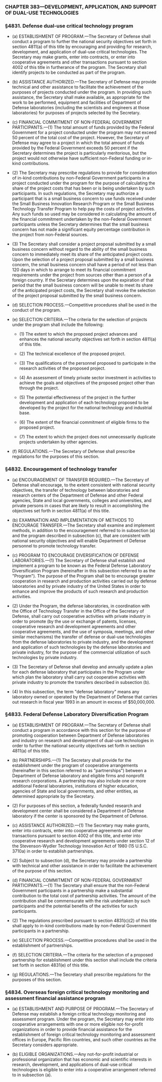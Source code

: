 ### **CHAPTER 383—DEVELOPMENT, APPLICATION, AND SUPPORT OF DUAL-USE TECHNOLOGIES**

### §4831. Defense dual-use critical technology program
* (a) ESTABLISHMENT OF PROGRAM.—The Secretary of Defense shall conduct a program to further the national security objectives set forth in section 4811(a) of this title by encouraging and providing for research, development, and application of dual-use critical technologies. The Secretary may make grants, enter into contracts, or enter into cooperative agreements and other transactions pursuant to section 4002 of this title in furtherance of the program. The Secretary shall identify projects to be conducted as part of the program.

* (b) ASSISTANCE AUTHORIZED.—The Secretary of Defense may provide technical and other assistance to facilitate the achievement of the purposes of projects conducted under the program. In providing such assistance, the Secretary shall make available, as appropriate for the work to be performed, equipment and facilities of Department of Defense laboratories (including the scientists and engineers at those laboratories) for purposes of projects selected by the Secretary.

* (c) FINANCIAL COMMITMENT OF NON-FEDERAL GOVERNMENT PARTICIPANTS.—(1) The total amount of funds provided by the Federal Government for a project conducted under the program may not exceed 50 percent of the total cost of the project. However, the Secretary of Defense may agree to a project in which the total amount of funds provided by the Federal Government exceeds 50 percent if the Secretary determines the project is particularly meritorious, but the project would not otherwise have sufficient non-Federal funding or in-kind contributions.

* (2) The Secretary may prescribe regulations to provide for consideration of in-kind contributions by non-Federal Government participants in a project conducted under the program for the purpose of calculating the share of the project costs that has been or is being undertaken by such participants. In such regulations, the Secretary may authorize a participant that is a small business concern to use funds received under the Small Business Innovation Research Program or the Small Business Technology Transfer Program to help pay the costs of project activities. Any such funds so used may be considered in calculating the amount of the financial commitment undertaken by the non-Federal Government participants unless the Secretary determines that the small business concern has not made a significant equity percentage contribution in the project from non-Federal sources.

* (3) The Secretary shall consider a project proposal submitted by a small business concern without regard to the ability of the small business concern to immediately meet its share of the anticipated project costs. Upon the selection of a project proposal submitted by a small business concern, the small business concern shall have a period of not less than 120 days in which to arrange to meet its financial commitment requirements under the project from sources other than a person of a foreign country. If the Secretary determines upon the expiration of that period that the small business concern will be unable to meet its share of the anticipated project costs, the Secretary shall revoke the selection of the project proposal submitted by the small business concern.

* (d) SELECTION PROCESS.—Competitive procedures shall be used in the conduct of the program.

* (e) SELECTION CRITERIA.—The criteria for the selection of projects under the program shall include the following:

  * (1) The extent to which the proposed project advances and enhances the national security objectives set forth in section 4811(a) of this title.

  * (2) The technical excellence of the proposed project.

  * (3) The qualifications of the personnel proposed to participate in the research activities of the proposed project.

  * (4) An assessment of timely private sector investment in activities to achieve the goals and objectives of the proposed project other than through the project.

  * (5) The potential effectiveness of the project in the further development and application of each technology proposed to be developed by the project for the national technology and industrial base.

  * (6) The extent of the financial commitment of eligible firms to the proposed project.

  * (7) The extent to which the project does not unnecessarily duplicate projects undertaken by other agencies.


* (f) REGULATIONS.—The Secretary of Defense shall prescribe regulations for the purposes of this section.

### §4832. Encouragement of technology transfer
* (a) ENCOURAGEMENT OF TRANSFER REQUIRED.—The Secretary of Defense shall encourage, to the extent consistent with national security objectives, the transfer of technology between laboratories and research centers of the Department of Defense and other Federal agencies, State and local governments, colleges and universities, and private persons in cases that are likely to result in accomplishing the objectives set forth in section 4811(a) of this title.

* (b) EXAMINATION AND IMPLEMENTATION OF METHODS TO ENCOURAGE TRANSFER.—The Secretary shall examine and implement methods, in addition to the encouragement referred to in subsection (a) and the program described in subsection (c), that are consistent with national security objectives and will enable Department of Defense personnel to promote technology transfer.

* (c) PROGRAM TO ENCOURAGE DIVERSIFICATION OF DEFENSE LABORATORIES.—(1) The Secretary of Defense shall establish and implement a program to be known as the Federal Defense Laboratory Diversification Program (hereinafter in this subsection referred to as the "Program"). The purpose of the Program shall be to encourage greater cooperation in research and production activities carried out by defense laboratories and by private industry of the United States in order to enhance and improve the products of such research and production activities.

* (2) Under the Program, the defense laboratories, in coordination with the Office of Technology Transfer in the Office of the Secretary of Defense, shall carry out cooperative activities with private industry in order to promote (by the use or exchange of patents, licenses, cooperative research and development agreements and other cooperative agreements, and the use of symposia, meetings, and other similar mechanisms) the transfer of defense or dual-use technologies from the defense laboratories to private industry, and the development and application of such technologies by the defense laboratories and private industry, for the purpose of the commercial utilization of such technologies by private industry.

* (3) The Secretary of Defense shall develop and annually update a plan for each defense laboratory that participates in the Program under which plan the laboratory shall carry out cooperative activities with private industry to promote the transfers described in subsection (b).

* (4) In this subsection, the term "defense laboratory" means any laboratory owned or operated by the Department of Defense that carries out research in fiscal year 1993 in an amount in excess of $50,000,000.

### §4833. Federal Defense Laboratory Diversification Program
* (a) ESTABLISHMENT OF PROGRAM.—The Secretary of Defense shall conduct a program in accordance with this section for the purpose of promoting cooperation between Department of Defense laboratories and industry on research and development of dual-use technologies in order to further the national security objectives set forth in section 4811(a) of this title.

* (b) PARTNERSHIPS.—(1) The Secretary shall provide for the establishment under the program of cooperative arrangements (hereinafter in this section referred to as "partnerships") between a Department of Defense laboratory and eligible firms and nonprofit research corporations. A partnership may also include one or more additional Federal laboratories, institutions of higher education, agencies of State and local governments, and other entities, as determined appropriate by the Secretary.

* (2) For purposes of this section, a federally funded research and development center shall be considered a Department of Defense laboratory if the center is sponsored by the Department of Defense.

* (c) ASSISTANCE AUTHORIZED.—(1) The Secretary may make grants, enter into contracts, enter into cooperative agreements and other transactions pursuant to section 4002 of this title, and enter into cooperative research and development agreements under section 12 of the Stevenson-Wydler Technology Innovation Act of 1980 (15 U.S.C. 3710a) in order to establish partnerships.

* (2) Subject to subsection (d), the Secretary may provide a partnership with technical and other assistance in order to facilitate the achievement of the purpose of this section.

* (d) FINANCIAL COMMITMENT OF NON-FEDERAL GOVERNMENT PARTICIPANTS.—(1) The Secretary shall ensure that the non-Federal Government participants in a partnership make a substantial contribution to the total cost of partnership activities. The amount of the contribution shall be commensurate with the risk undertaken by such participants and the potential benefits of the activities for such participants.

* (2) The regulations prescribed pursuant to section 4831(c)(2) of this title shall apply to in-kind contributions made by non-Federal Government participants in a partnership.

* (e) SELECTION PROCESS.—Competitive procedures shall be used in the establishment of partnerships.

* (f) SELECTION CRITERIA.—The criteria for the selection of a proposed partnership for establishment under this section shall include the criteria set forth in section 4831(e) of this title.

* (g) REGULATIONS.—The Secretary shall prescribe regulations for the purposes of this section.

### §4834. Overseas foreign critical technology monitoring and assessment financial assistance program
* (a) ESTABLISHMENT AND PURPOSE OF PROGRAM.—The Secretary of Defense may establish a foreign critical technology monitoring and assessment program. Under the program, the Secretary may enter into cooperative arrangements with one or more eligible not-for-profit organizations in order to provide financial assistance for the establishment of foreign critical technology monitoring and assessment offices in Europe, Pacific Rim countries, and such other countries as the Secretary considers appropriate.

* (b) ELIGIBLE ORGANIZATIONS.—Any not-for-profit industrial or professional organization that has economic and scientific interests in research, development, and applications of dual-use critical technologies is eligible to enter into a cooperative arrangement referred to in subsection (a).